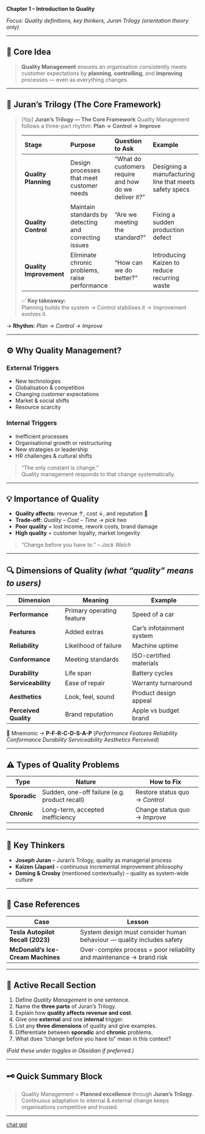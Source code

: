  **Chapter 1 – Introduction to Quality**

*Focus: Quality definitions, key thinkers, Juran Trilogy (orientation theory only)*  

---

## 🧠 Core Idea
> **Quality Management** ensures an organisation consistently meets customer expectations by **planning**, **controlling**, and **improving** processes — even as everything changes.

---

## 🔺 Juran’s Trilogy (The Core Framework)


> [!tip] **Juran’s Trilogy — The Core Framework**
> Quality Management follows a three-part rhythm: **Plan → Control → Improve**
>
> | Stage | Purpose | Question to Ask | Example |
> | :-- | :-- | :-- | :-- |
> | **Quality Planning** | Design processes that meet customer needs | “What do customers require and how do we deliver it?” | Designing a manufacturing line that meets safety specs |
> | **Quality Control** | Maintain standards by detecting and correcting issues | “Are we meeting the standard?” | Fixing a sudden production defect |
> | **Quality Improvement** | Eliminate chronic problems, raise performance | “How can we do better?” | Introducing Kaizen to reduce recurring waste |
>
> ✅ **Key takeaway:**  
> Planning builds the system → Control stabilises it → Improvement evolves it.


→ **Rhythm:** *Plan → Control → Improve*  

---

## ⚙️ Why Quality Management?

### External Triggers  
- New technologies  
- Globalisation & competition  
- Changing customer expectations  
- Market & social shifts  
- Resource scarcity  

### Internal Triggers  
- Inefficient processes  
- Organisational growth or restructuring  
- New strategies or leadership  
- HR challenges & cultural shifts  

> “The only constant is change.”  
> Quality management responds to that change systematically.

---

## 💡 Importance of Quality

- **Quality affects:** revenue ↑, cost ↓, and reputation 🔄  
- **Trade-off:** *Quality – Cost – Time → pick two*  
- **Poor quality** = lost income, rework costs, brand damage  
- **High quality** = customer loyalty, market longevity  

> “Change before you have to.” – *Jack Welch*

---

## 🔍 Dimensions of Quality  *(what “quality” means to users)*

| Dimension | Meaning | Example |
|------------|----------|----------|
| **Performance** | Primary operating feature | Speed of a car |
| **Features** | Added extras | Car’s infotainment system |
| **Reliability** | Likelihood of failure | Machine uptime |
| **Conformance** | Meeting standards | ISO-certified materials |
| **Durability** | Life span | Battery cycles |
| **Serviceability** | Ease of repair | Warranty turnaround |
| **Aesthetics** | Look, feel, sound | Product design appeal |
| **Perceived Quality** | Brand reputation | Apple vs budget brand |

🧩 Mnemonic → **P-F-R-C-D-S-A-P** (*Performance Features Reliability Conformance Durability Serviceability Aesthetics Perceived*)

---

## ⚠️ Types of Quality Problems

| Type | Nature | How to Fix |
|------|---------|------------|
| **Sporadic** | Sudden, one-off failure (e.g. product recall) | Restore status quo → *Control* |
| **Chronic** | Long-term, accepted inefficiency | Change status quo → *Improve* |

---

## 🧩 Key Thinkers

- **Joseph Juran** – Juran’s Trilogy, quality as managerial process  
- **Kaizen (Japan)** – continuous incremental improvement philosophy  
- **Deming & Crosby** (mentioned contextually) – quality as system-wide culture

---

## 🧩 Case References

| Case | Lesson |
|------|--------|
| **Tesla Autopilot Recall (2023)** | System design must consider human behaviour — quality includes safety |
| **McDonald’s Ice-Cream Machines** | Over-complex process = poor reliability and maintenance → brand risk |

---

## 🧠 Active Recall Section

1. Define *Quality Management* in one sentence.  
2. Name the **three parts** of Juran’s Trilogy.  
3. Explain how **quality affects revenue and cost**.  
4. Give one **external** and one **internal** trigger.  
5. List any **three dimensions** of quality and give examples.  
6. Differentiate between **sporadic** and **chronic** problems.  
7. What does “change before you have to” mean in this context?

*(Fold these under toggles in Obsidian if preferred.)*

---

## 🗝️ Quick Summary Block

> Quality Management = **Planned excellence** through **Juran’s Trilogy**.  
> Continuous adaptation to internal & external change keeps organisations competitive and trusted.

---


[chat gpt](https://chatgpt.com/share/6902491a-c878-8013-b50f-dc068043a519)
